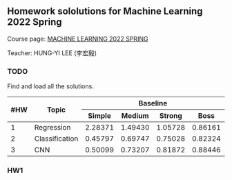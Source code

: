 ## Homework sololutions for Machine Learning 2022 Spring

Course page: [MACHINE LEARNING 2022 SPRING](https://speech.ee.ntu.edu.tw/~hylee/ml/2022-spring.php)

Teacher: HUNG-YI LEE (李宏毅)

### TODO

Find and load all the solutions.


<table class="tg">
<thead>
  <tr>
    <th class="tg-0lax" rowspan="2">#HW</th>
    <th class="tg-0lax" rowspan="2">Topic</th>
    <th class="tg-0lax" colspan="4">Baseline</th>
    <th class="tg-0lax" colspan="2">Ours</th>
  </tr>
  <tr>
    <th class="tg-0lax">Simple</th>
    <th class="tg-0lax">Medium</th>
    <th class="tg-0lax">Strong</th>
    <th class="tg-0lax">Boss</th>
    <th class="tg-0lax">PyTorch</th>
    <th class="tg-0lax">TensorFlow</th>
  </tr>
</thead>
<tbody>
  <tr>
    <td class="tg-0lax">1</td>
    <td class="tg-0lax">Regression</td>
    <td class="tg-0lax">2.28371</td>
    <td class="tg-0lax">1.49430</td>
    <td class="tg-0lax">1.05728</td>
    <td class="tg-0lax">0.86161</td>
    <td class="tg-0lax"></td>
    <td class="tg-0lax"></td>
  </tr>
  <tr>
    <td class="tg-0lax">2</td>
    <td class="tg-0lax">Classification</td>
    <td class="tg-0lax">0.45797</td>
    <td class="tg-0lax">0.69747</td>
    <td class="tg-0lax">0.75028</td>
    <td class="tg-0lax">0.82324</td>
    <td class="tg-0lax"></td>
    <td class="tg-0lax"></td>
  </tr>
  <tr>
    <td class="tg-0lax">3</td>
    <td class="tg-0lax">CNN</td>
    <td class="tg-0lax">0.50099</td>
    <td class="tg-0lax">0.73207</td>
    <td class="tg-0lax">0.81872</td>
    <td class="tg-0lax">0.88446</td>
    <td class="tg-0lax"></td>
    <td class="tg-0lax"></td>
  </tr>
</tbody>
</table>



### HW1




